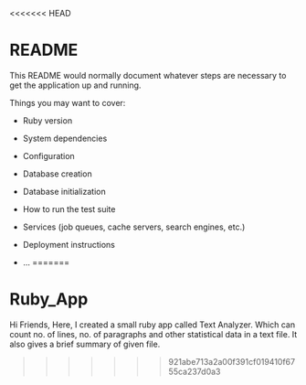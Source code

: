 <<<<<<< HEAD
# README

This README would normally document whatever steps are necessary to get the
application up and running.

Things you may want to cover:

* Ruby version

* System dependencies

* Configuration

* Database creation

* Database initialization

* How to run the test suite

* Services (job queues, cache servers, search engines, etc.)

* Deployment instructions

* ...
=======
# Ruby_App

Hi Friends,
 Here, I created a small ruby app called Text Analyzer. Which can count no. of lines, no. of paragraphs and other statistical data in a text file.
 It also gives a brief summary of given file.


>>>>>>> 921abe713a2a00f391cf019410f6755ca237d0a3
